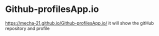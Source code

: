 # Github-profilesApp.io
https://mecha-21.github.io/Github-profilesApp.io/
it will show the gitHub repository and profile
